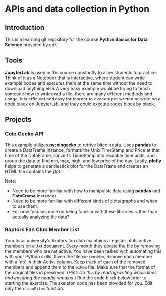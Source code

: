 # APIs and data collection in Python

## Introduction

This is a learning git repository for the course **Python Basics for Data Science** provided by edX.

## Tools

**JupyterLab** is used in this course constantly to allow students to practice. Think of it as a Notebook that is interactive, where student can write example codes and executes them at the same time without the need to download anything else. A very easy example would be trying to teach someone how to write/read a file, there are many different methods and usage, it is efficient and easy for learner to execute pre written or write on a code block on JupyterLab, and they could execute codes block by block.

## Projects

### Coin Gecko API

This example utilizes **pycoingecko** to retrive bitcoin data. Uses **pandas** to create a DataFrame instance, formats the Unix TimeStamp and Price at that time of the DataFrame, converts TimeStamp into readable time units, and group the data to find min, max, high, and low price of the day. Lastly, **plotly** helps to generate a candlestick plot for the DataFrame and creates an HTML file contains the plot.

Note:

- Need to be more familiar with how to manipulate data using **pandas** and **DataFrame** instances.
- Need to be more familiar with different kinds of plots/graphs and when to use them.
- For now focuses more on being familiar with these libraries rather than actually analyzing the data?

### Raptors Fan Club Member List

Your local university's Raptors fan club maintains a register of its active members on a .txt document. Every month they update the file by removing the members who are not active. You have been tasked with automating this with your Python skills.
Given the file `currentMem`, Remove each member with a 'no' in their Active column. Keep track of each of the removed members and append them to the `exMem` file. Make sure that the format of the original files in preserved. (*Hint: Do this by reading/writing whole lines and ensuring the header remains* )
Run the code block below prior to starting the exercise. The skeleton code has been provided for you. Edit only the `cleanFiles` function.

